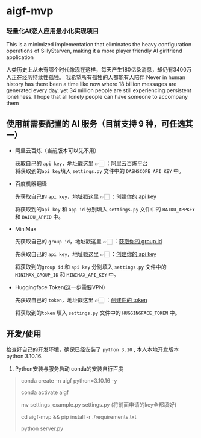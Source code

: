 # aigf-mvp
### 轻量化AI恋人应用最小化实现项目
This is a minimized implementation that eliminates the heavy configuration operations of SillyStarven, making it a more player friendly AI girlfriend application

人类历史上从未有哪个时代像现在这样，每天产生180亿条消息，却仍有3400万人正在经历持续性孤独。
我希望所有孤独的人都能有人陪伴
Never in human history has there been a time like now where 18 billion messages are generated every day, yet 34 million people are still experiencing persistent loneliness.
I hope that all lonely people can have someone to accompany them

## 使用前需要配置的 AI 服务（目前支持 9 种，可任选其一）

- 阿里云百炼（当前版本可以先不用）

  获取自己的 `api key`，地址戳这里 👉🏻 ：[阿里云百炼平台](https://bailian.console.aliyun.com/?tab=model#/api-key)  
  将获取到的`api key`填入 `settings.py` 文件中的 `DASHSCOPE_API_KEY` 中。

- 百度机器翻译

  先获取自己的 `api key`，地址戳这里 👉🏻 ：[创建你的 api key](https://fanyi-api.baidu.com/manage/developer)

  将获取到的`api key` 和 `app id` 分别填入 `settings.py` 文件中的 `BAIDU_APPKEY` 和 `BAIDU_APPID` 中。

- MiniMax
  
  先获取自己的 `group id`，地址戳这里 👉🏻 ：[获取你的 group id](https://platform.minimaxi.com/user-center/basic-information)

  先获取自己的 `api key`，地址戳这里 👉🏻 ：[创建你的 api key](https://platform.minimaxi.com/user-center/basic-information/interface-key)

  将获取到的`group id` 和 `api key` 分别填入 `settings.py` 文件中的 `MINIMAX_GROUP_ID` 和 `MINIMAX_API_KEY` 中。
  
- Huggingface Token(这一步需要VPN)
  
  先获取自己的 `token`，地址戳这里 👉🏻 ：[创建你的 token](https://huggingface.co/settings/tokens)

  将获取到的`token` 填入 `settings.py` 文件中的 `HUGGINGFACE_TOKEN` 中。

## 开发/使用

检查好自己的开发环境，确保已经安装了 `python 3.10` , 本人本地开发版本python 3.10.16.

1. Python安装与服务启动
conda的安装自行百度
> conda create -n aigf python=3.10.16 -y
> 
> conda activate aigf
> 
> mv settings_example.py settings.py (将前面申请的key全都填好)
> 
> cd aigf-mvp && pip install -r ./requirements.txt
> 
> python server.py
